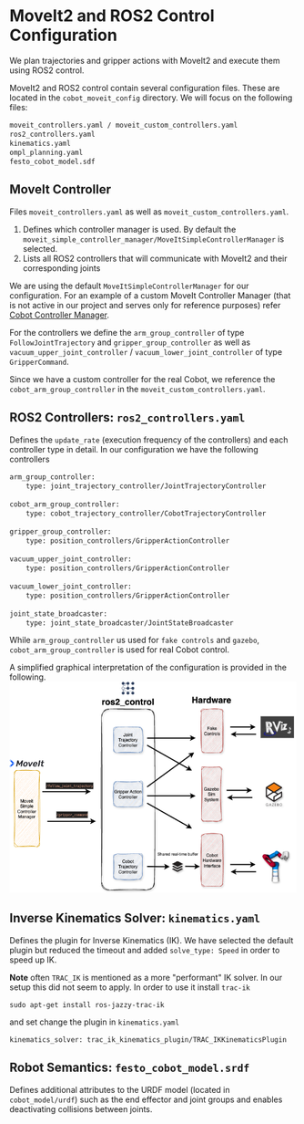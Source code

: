 # MoveIt2 and ROS2 Control Configuration

We plan trajectories and gripper actions with MoveIt2 and execute them using ROS2 control.


MoveIt2 and ROS2 control contain several configuration files. These are located in the `cobot_moveit_config` directory. We will focus on the following files:
```
moveit_controllers.yaml / moveit_custom_controllers.yaml
ros2_controllers.yaml
kinematics.yaml
ompl_planning.yaml
festo_cobot_model.sdf
```


## MoveIt Controller

Files `moveit_controllers.yaml` as well as `moveit_custom_controllers.yaml`.

1. Defines which controller manager is used. By default the `moveit_simple_controller_manager/MoveItSimpleControllerManager` is selected.
2. Lists all ROS2 controllers that will communicate with MoveIt2 and their corresponding joints

We are using the default `MoveItSimpleControllerManager` for our configuration. For an example of a custom MoveIt Controller Manager (that is not active in our project and serves only for reference purposes) refer [Cobot Controller Manager](controller_manager.md).


For the controllers we define the `arm_group_controller` of type `FollowJointTrajectory` and `gripper_group_controller` as well as `vacuum_upper_joint_controller` / `vacuum_lower_joint_controller` of type `GripperCommand`.

Since we have a custom controller for the real Cobot, we reference the `cobot_arm_group_controller` in the  `moveit_custom_controllers.yaml`. 

## ROS2 Controllers: `ros2_controllers.yaml`

Defines the `update_rate` (execution frequency of the controllers) and each controller type in detail. In our configuration we have the following controllers

```
arm_group_controller:
    type: joint_trajectory_controller/JointTrajectoryController

cobot_arm_group_controller:
    type: cobot_trajectory_controller/CobotTrajectoryController

gripper_group_controller:
    type: position_controllers/GripperActionController

vacuum_upper_joint_controller:
    type: position_controllers/GripperActionController

vacuum_lower_joint_controller:
    type: position_controllers/GripperActionController

joint_state_broadcaster:
    type: joint_state_broadcaster/JointStateBroadcaster
```
While `arm_group_controller` us used for `fake controls` and `gazebo`, `cobot_arm_group_controller` is used for real Cobot control.

A simplified graphical interpretation of the configuration is provided in the following.
![config_overview](img/config_overview.png)



## Inverse Kinematics Solver: `kinematics.yaml`

Defines the plugin for Inverse Kinematics (IK). We have selected the default plugin but reduced the timeout and added `solve_type: Speed` in order to speed up IK.

**Note** often `TRAC_IK` is mentioned as a more "performant" IK solver. In our setup this did not seem to apply. In order to use it install `trac-ik` 
```
sudo apt-get install ros-jazzy-trac-ik
``` 
and set change the plugin in `kinematics.yaml`
```
kinematics_solver: trac_ik_kinematics_plugin/TRAC_IKKinematicsPlugin
```

## Robot Semantics: `festo_cobot_model.srdf`

Defines additional attributes to the URDF model (located in `cobot_model/urdf`) such as the end effector and joint groups and enables deactivating collisions between joints.